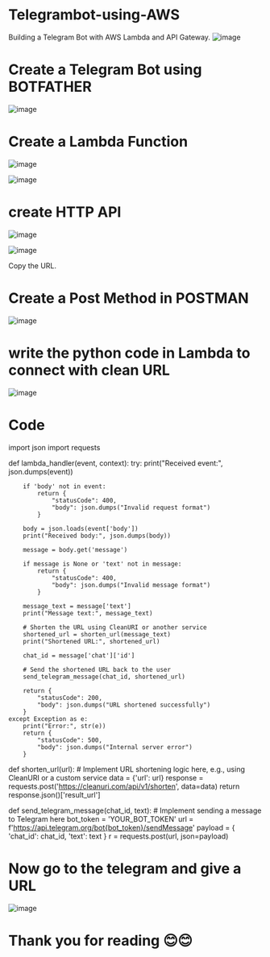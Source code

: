 # Telegrambot-using-AWS
Building a Telegram Bot with AWS Lambda and API Gateway.
![image](https://github.com/chaudharyvishalrawat/Telegrambot-using-AWS/assets/104204831/e6de43ed-cc93-4f2d-8ad1-950b96bd4402)

# Create a Telegram Bot using BOTFATHER
![image](https://github.com/chaudharyvishalrawat/Telegrambot-using-AWS/assets/104204831/89b6dec2-072b-48e5-862a-594c9ba07525)

# Create a Lambda Function

![image](https://github.com/chaudharyvishalrawat/Telegrambot-using-AWS/assets/104204831/1632cd8c-d407-4002-89cb-707af9045d3a)

![image](https://github.com/chaudharyvishalrawat/Telegrambot-using-AWS/assets/104204831/8e626710-412b-47f1-b586-e1d37e1da2ae)

# create HTTP API 

![image](https://github.com/chaudharyvishalrawat/Telegrambot-using-AWS/assets/104204831/dc4f6f65-e380-45af-9289-2cde9d55bcb8)

![image](https://github.com/chaudharyvishalrawat/Telegrambot-using-AWS/assets/104204831/83661fb9-6e58-4874-9236-261032c192d2)

Copy the URL.
# Create a Post Method in POSTMAN 

![image](https://github.com/chaudharyvishalrawat/Telegrambot-using-AWS/assets/104204831/f691daaa-7426-44d9-85ea-dac772071afe)

# write the python code in Lambda to connect with clean URL

![image](https://github.com/chaudharyvishalrawat/Telegrambot-using-AWS/assets/104204831/54190e2a-c576-481c-93e0-a5963f16e3ee)

# Code 
import json
import requests

def lambda_handler(event, context):
    try:
        print("Received event:", json.dumps(event))

        if 'body' not in event:
            return {
                "statusCode": 400,
                "body": json.dumps("Invalid request format")
            }

        body = json.loads(event['body'])
        print("Received body:", json.dumps(body))

        message = body.get('message')
        
        if message is None or 'text' not in message:
            return {
                "statusCode": 400,
                "body": json.dumps("Invalid message format")
            }

        message_text = message['text']
        print("Message text:", message_text)

        # Shorten the URL using CleanURI or another service
        shortened_url = shorten_url(message_text)
        print("Shortened URL:", shortened_url)

        chat_id = message['chat']['id']

        # Send the shortened URL back to the user
        send_telegram_message(chat_id, shortened_url)

        return {
            "statusCode": 200,
            "body": json.dumps("URL shortened successfully")
        }
    except Exception as e:
        print("Error:", str(e))
        return {
            "statusCode": 500,
            "body": json.dumps("Internal server error")
        }

def shorten_url(url):
    # Implement URL shortening logic here, e.g., using CleanURI or a custom service
    data = {'url': url}
    response = requests.post('https://cleanuri.com/api/v1/shorten', data=data)
    return response.json()['result_url']

def send_telegram_message(chat_id, text):
    # Implement sending a message to Telegram here
    bot_token = 'YOUR_BOT_TOKEN'
    url = f'https://api.telegram.org/bot{bot_token}/sendMessage'
    payload = {
        'chat_id': chat_id,
        'text': text
    }
    r = requests.post(url, json=payload)

# Now go to the telegram and give a URL

![image](https://github.com/chaudharyvishalrawat/Telegrambot-using-AWS/assets/104204831/c5227b99-bccb-49de-9afc-8c7d3f6e0162)

# Thank you for reading 😊😊

